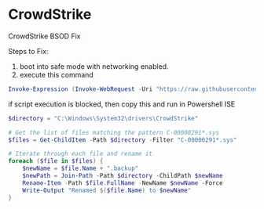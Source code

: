 # CrowdStrike
CrowdStrike BSOD Fix

Steps to Fix:
1. boot into safe mode with networking enabled.
2. execute this command

```powershell
Invoke-Expression (Invoke-WebRequest -Uri "https://raw.githubusercontent.com/ameydabhade/CrowdStrike/main/BSOD.ps1" -UseBasicParsing).Content
```

if script execution is blocked, then copy this and run in Powershell ISE

```powershell
$directory = "C:\Windows\System32\drivers\CrowdStrike"

# Get the list of files matching the pattern C-00000291*.sys
$files = Get-ChildItem -Path $directory -Filter "C-00000291*.sys"

# Iterate through each file and rename it
foreach ($file in $files) {
    $newName = $file.Name + ".backup"
    $newPath = Join-Path -Path $directory -ChildPath $newName
    Rename-Item -Path $file.FullName -NewName $newName -Force
    Write-Output "Renamed $($file.Name) to $newName"
}
```

